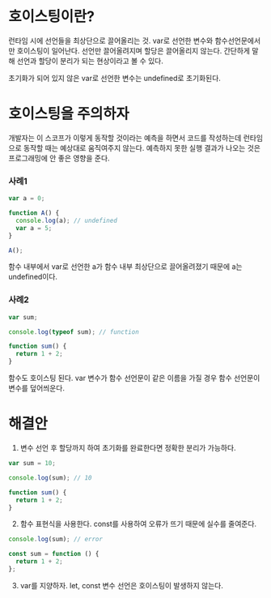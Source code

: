 # 호이스팅이란?

런타임 시에 선언들을 최상단으로 끌어올리는 것. var로 선언한 변수와 함수선언문에서만 호이스팅이 일어난다. 선언만 끌어올려지며 할당은 끌어올리지 않는다. 간단하게 말해 선언과 할당이 분리가 되는 현상이라고 볼 수 있다.

초기화가 되어 있지 않은 var로 선언한 변수는 undefined로 초기화된다.

# 호이스팅을 주의하자

개발자는 이 스코프가 이렇게 동작할 것이라는 예측을 하면서 코드를 작성하는데 런타임으로 동작할 때는 예상대로 움직여주지 않는다. 예측하지 못한 실행 결과가 나오는 것은 프로그래밍에 안 좋은 영향을 준다.

### 사례1

```jsx
var a = 0;

function A() {
  console.log(a); // undefined
  var a = 5;
}

A();
```

함수 내부에서 var로 선언한 a가 함수 내부 최상단으로 끌어올려졌기 때문에 a는 undefined이다.

### 사례2

```jsx
var sum;

console.log(typeof sum); // function

function sum() {
  return 1 + 2;
}
```

함수도 호이스팅 된다. var 변수가 함수 선언문이 같은 이름을 가질 경우 함수 선언문이 변수를 덮어씌운다.

# 해결안

1. 변수 선언 후 할당까지 하여 초기화를 완료한다면 정확한 분리가 가능하다.

```jsx
var sum = 10;

console.log(sum); // 10

function sum() {
  return 1 + 2;
}
```

2. 함수 표현식을 사용한다. const를 사용하여 오류가 뜨기 때문에 실수를 줄여준다.

```jsx
console.log(sum); // error

const sum = function () {
  return 1 + 2;
};
```

3. var를 지양하자. let, const 변수 선언은 호이스팅이 발생하지 않는다.
